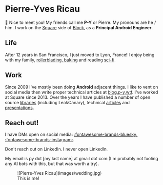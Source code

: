 # Pierre-Yves Ricau

:wave: Nice to meet you! My friends call me **P-Y** or Pierre. My pronouns are he / him. I work on the [Square](http://squareup.com/) side of [Block](https://block.xyz/), as a **Principal Android Engineer**.


## Life

After 12 years in San Francisco, I just moved to Lyon, France! I enjoy being with my family, [rollerblading, baking](https://instagram.com/py.ricau/) and reading [sci-fi](https://twitter.com/Piwai/status/1180292158361747456).

## Work


Since 2009 I've mostly been doing **Android** adjacent things. I like to vent on social media then write proper technical articles at [blog.p-y.wtf](https://blog.p-y.wtf). I've worked at Square since 2013. Over the years I have published a number of open source [libraries](open_source.md) (including LeakCanary), technical [articles](articles.md) and [presentations](public_speaking.md).

## Reach out!


I have DMs open on social media: [:fontawesome-brands-bluesky:](https://bsky.app/profile/p-y.wtf) [:fontawesome-brands-instagram:](https://instagram.com/py.ricau/).

Don't reach out on LinkedIn. I never open LinkedIn.

My email is py dot [my last name] at gmail dot com (I'm probably not fooling any AI bots with this, but that was worth a try).

<figure markdown>
  ![Pierre-Yves Ricau](images/wedding.jpg)
  <figcaption>This is me!</figcaption>
</figure>